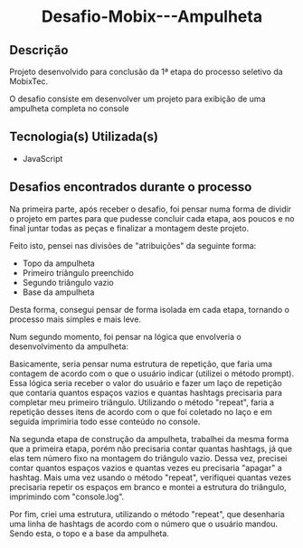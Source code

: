 <h1 align = "center"> Desafio-Mobix---Ampulheta </h1>

<h2>Descrição</h2>

<p>
Projeto desenvolvido para conclusão da 1ª etapa do processo seletivo da MobixTec.
</p>
<p>
O desafio consiste em desenvolver um projeto para exibição de uma ampulheta completa no console
</p>

<h2>Tecnologia(s) Utilizada(s)</h2>

<ul><li>JavaScript</li></ul>

<h2>Desafios encontrados durante o processo</h2>

<p>
    Na primeira parte, após receber o desafio, foi pensar numa forma de dividir o projeto em partes para que pudesse concluir cada etapa, aos poucos e no final juntar todas as peças e finalizar a montagem deste projeto.
</p>
<p>
    Feito isto, pensei nas divisões de "atribuições" da seguinte forma: 
</p>
<ul>
    <li>Topo da ampulheta</li>
    <li>Primeiro triângulo preenchido</li>
    <li>Segundo triângulo vazio</li>
    <li>Base da ampulheta</li>
</ul>
<p>
    Desta forma, consegui pensar de forma isolada em cada etapa, tornando o processo mais simples e mais leve.
</p>
<p>
    Num segundo momento, foi pensar na lógica que envolveria o desenvolvimento da ampulheta: 
</p>
<p>
    Basicamente, seria pensar numa estrutura de repetição, que faria uma contagem de acordo com o que o usuário indicar (utilizei o método prompt). Essa lógica seria receber o valor do usuário e fazer um laço de repetição que contaria quantos espaços vazios e quantas hashtags precisaria para completar meu primeiro triângulo. Utilizando o método "repeat", faria a repetição desses itens de acordo com o que foi coletado no laço e em seguida imprimiria todo esse conteúdo no console.
</p>
<p>
    Na segunda etapa de construção da ampulheta, trabalhei da mesma forma que a primeira etapa, porém não precisaria contar quantas hashtags, já que elas tem número fixo na montagem do triângulo vazio. Dessa vez, precisei contar quantos espaços vazios e quantas vezes eu precisaria "apagar" a hashtag. Mais uma vez usando o método "repeat", verifiquei quantas vezes precisaria repetir os espaços em branco e montei a estrutura do triângulo, imprimindo com "console.log".
</p>
<p>
    Por fim, criei uma estrutura, utilizando o método "repeat", que desenharia uma linha de hashtags de acordo com o número que o usuário mandou. Sendo esta, o topo e a base da ampulheta.
</p>

